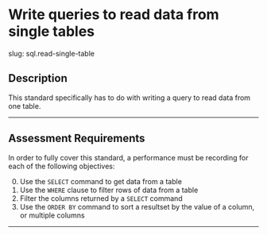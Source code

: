# Write queries to read data from single tables

slug: sql.read-single-table

## Description
This standard specifically has to do with writing a query to read data from one table.

---
## Assessment Requirements
In order to fully cover this standard, a performance must be recording for each of the following objectives:

0. Use the `SELECT` command to get data from a table
1. Use the `WHERE` clause to filter rows of data from a table
2. Filter the columns returned by a `SELECT` command
3. Use the `ORDER BY` command to sort a resultset by the value of a column, or multiple columns

---
